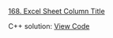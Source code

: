 [168. Excel Sheet Column Title](https://leetcode.com/problems/excel-sheet-column-title/)

C++ solution: [View Code](Problems/168.Excel-Sheet-Column-Title/168.Excel-Sheet-Column-Title.cpp)
